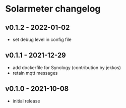 # Solarmeter changelog

## v0.1.2 - 2022-01-02
* set debug level in config file

## v0.1.1 - 2021-12-29
* add dockerfile for Synology (contribution by jekkos)
* retain mqtt messages

## v0.1.0 - 2021-10-08
* initial release
